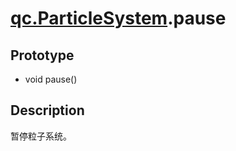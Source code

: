 # [qc.ParticleSystem](../CParticleSystem.md).pause

## Prototype
* void pause()

## Description
暂停粒子系统。

